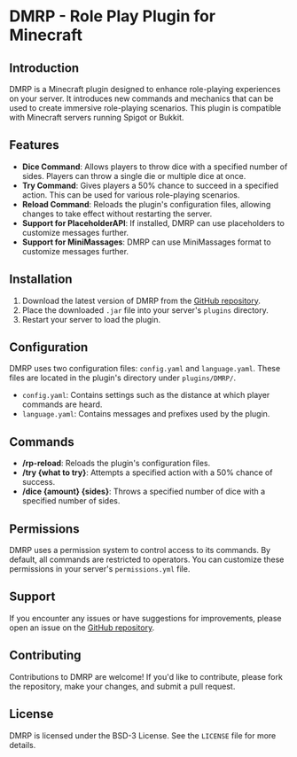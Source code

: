# DMRP - Role Play Plugin for Minecraft

## Introduction

DMRP is a Minecraft plugin designed to enhance role-playing experiences on your server. It introduces new commands and mechanics that can be used to create immersive role-playing scenarios. This plugin is compatible with Minecraft servers running Spigot or Bukkit.

## Features

- **Dice Command**: Allows players to throw dice with a specified number of sides. Players can throw a single die or multiple dice at once.
- **Try Command**: Gives players a 50% chance to succeed in a specified action. This can be used for various role-playing scenarios.
- **Reload Command**: Reloads the plugin's configuration files, allowing changes to take effect without restarting the server.
- **Support for PlaceholderAPI**: If installed, DMRP can use placeholders to customize messages further.
- **Support for MiniMassages**: DMRP can use MiniMassages format to customize messages further.

## Installation

1. Download the latest version of DMRP from the [GitHub repository](https://github.com/DublikuntMux/DMRP).
2. Place the downloaded `.jar` file into your server's `plugins` directory.
3. Restart your server to load the plugin.

## Configuration

DMRP uses two configuration files: `config.yaml` and `language.yaml`. These files are located in the plugin's directory under `plugins/DMRP/`.

- `config.yaml`: Contains settings such as the distance at which player commands are heard.
- `language.yaml`: Contains messages and prefixes used by the plugin.

## Commands

- **/rp-reload**: Reloads the plugin's configuration files.
- **/try {what to try}**: Attempts a specified action with a 50% chance of success.
- **/dice {amount} {sides}**: Throws a specified number of dice with a specified number of sides.

## Permissions

DMRP uses a permission system to control access to its commands. By default, all commands are restricted to operators. You can customize these permissions in your server's `permissions.yml` file.

## Support

If you encounter any issues or have suggestions for improvements, please open an issue on the [GitHub repository](https://github.com/DublikuntMux/DMRP/issues).

## Contributing

Contributions to DMRP are welcome! If you'd like to contribute, please fork the repository, make your changes, and submit a pull request.

## License

DMRP is licensed under the BSD-3 License. See the `LICENSE` file for more details.
